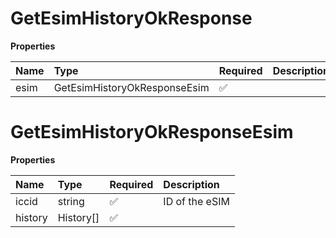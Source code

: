 # GetEsimHistoryOkResponse

**Properties**

| Name | Type                         | Required | Description |
| :--- | :--------------------------- | :------- | :---------- |
| esim | GetEsimHistoryOkResponseEsim | ✅       |             |

# GetEsimHistoryOkResponseEsim

**Properties**

| Name    | Type      | Required | Description    |
| :------ | :-------- | :------- | :------------- |
| iccid   | string    | ✅       | ID of the eSIM |
| history | History[] | ✅       |                |
